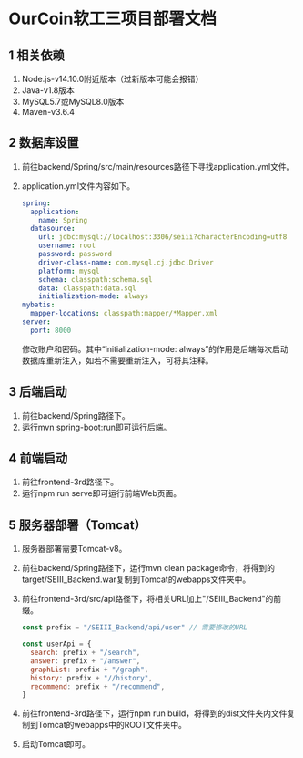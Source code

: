 # OurCoin软工三项目部署文档

## 1 相关依赖

1. Node.js-v14.10.0附近版本（过新版本可能会报错）	
2. Java-v1.8版本
3. MySQL5.7或MySQL8.0版本
4. Maven-v3.6.4

## 2 数据库设置

1. 前往backend/Spring/src/main/resources路径下寻找application.yml文件。

2. application.yml文件内容如下。

   ```yaml
   spring:
     application:
       name: Spring
     datasource:
       url: jdbc:mysql://localhost:3306/seiii?characterEncoding=utf8
       username: root
       password: password
       driver-class-name: com.mysql.cj.jdbc.Driver
       platform: mysql
       schema: classpath:schema.sql
       data: classpath:data.sql
       initialization-mode: always
   mybatis:
     mapper-locations: classpath:mapper/*Mapper.xml
   server:
     port: 8000
   ```

   修改账户和密码。其中“initialization-mode: always”的作用是后端每次启动数据库重新注入，如若不需要重新注入，可将其注释。

## 3 后端启动

1. 前往backend/Spring路径下。
2. 运行mvn spring-boot:run即可运行后端。

## 4 前端启动

1. 前往frontend-3rd路径下。
2. 运行npm run serve即可运行前端Web页面。

## 5 服务器部署（Tomcat）

1. 服务器部署需要Tomcat-v8。

2. 前往backend/Spring路径下，运行mvn clean package命令，将得到的target/SEIII_Backend.war复制到Tomcat的webapps文件夹中。

3. 前往frontend-3rd/src/api路径下，将相关URL加上"/SEIII_Backend"的前缀。

   ```javascript
   const prefix = "/SEIII_Backend/api/user" // 需要修改的URL
   
   const userApi = {
     search: prefix + "/search",
     answer: prefix + "/answer",
     graphList: prefix + "/graph",
     history: prefix + "//history",
     recommend: prefix + "/recommend",
   }
   ```

4. 前往frontend-3rd路径下，运行npm run build，将得到的dist文件夹内文件复制到Tomcat的webapps中的ROOT文件夹中。

5. 启动Tomcat即可。